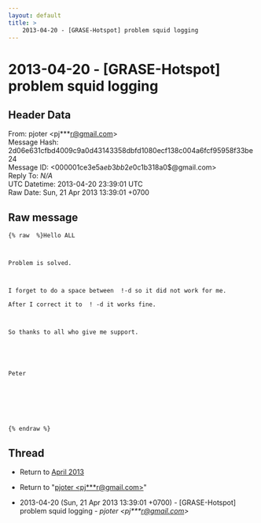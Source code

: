 ```yaml
---
layout: default
title: >
    2013-04-20 - [GRASE-Hotspot] problem squid logging
---
```


# 2013-04-20 - [GRASE-Hotspot] problem squid logging

## Header Data

From: pjoter \<pj***r@gmail.com\><br>
Message Hash: 2d06e631cfbd4009c9a0d43143358dbfd1080ecf138c004a6fcf95958f33be24<br>
Message ID: \<000001ce3e5a$eb3bb2e0$c1b318a0$@gmail.com\><br>
Reply To: _N/A_<br>
UTC Datetime: 2013-04-20 23:39:01 UTC<br>
Raw Date: Sun, 21 Apr 2013 13:39:01 +0700<br>

## Raw message

```
{% raw  %}Hello ALL

 

Problem is solved.

 

I forget to do a space between  !-d so it did not work for me.

After I correct it to  ! -d it works fine.

 

So thanks to all who give me support.

 

 

Peter

 

 

 

{% endraw %}
```

## Thread

+ Return to [April 2013](/archive/2013/04)

+ Return to "[pjoter <pj***r<span>@</span>gmail.com>](/authors/pj___r_at_gmail_com)"

+ 2013-04-20 (Sun, 21 Apr 2013 13:39:01 +0700) - [GRASE-Hotspot] problem squid logging - _pjoter \<pj***r@gmail.com\>_


